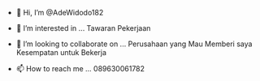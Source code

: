 - 👋 Hi, I’m @AdeWidodo182
- 👀 I’m interested in ... Tawaran Pekerjaan

- 💞️ I’m looking to collaborate on ... Perusahaan yang Mau Memberi saya Kesempatan untuk Bekerja
- 📫 How to reach me ... 089630061782

<!---
AdeWidodo182/AdeWidodo182 is a ✨ special ✨ repository because its `README.md` (this file) appears on your GitHub profile.
You can click the Preview link to take a look at your changes.
--->
